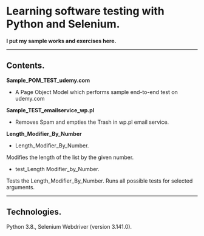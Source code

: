 # Learning software testing with Python and Selenium.
**I put my sample works and exercises here.**

---

## Contents.
**Sample_POM_TEST_udemy.com**
- A Page Object Model which performs sample end-to-end test on udemy.com

**Sample_TEST_emailservice_wp.pl**
- Removes Spam and empties the Trash in wp.pl email service.

**Length_Modifier_By_Number**
- Length_Modifier_By_Number.

Modifies the length of the list by the given number.
- test_Length Modifier_by_Number.

Tests the Length_Modifier_By_Number. Runs all possible tests for selected arguments.

---

## Technologies.
Python 3.8.,
Selenium Webdriver (version 3.141.0).
